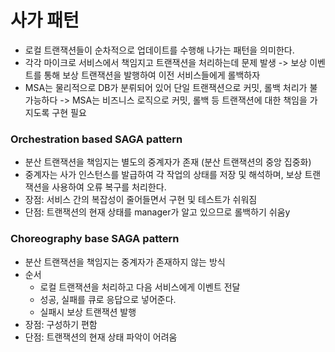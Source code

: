 # 사가 패턴
- 로컬 트랜잭션들이 순차적으로 업데이트를 수행해 나가는 패턴을 의미한다.
- 각각 마이크로 서비스에서 책임지고 트랜잭션을 처리하는데 문제 발생 -> 보상 이벤트를 통해 보상 트랜잭션을 발행하여 이전 서비스들에게 롤백하자
- MSA는 물리적으로 DB가 분뤼되어 있어 단일 트랜잭션으로 커밋, 롤백 처리가 불가능하다 -> MSA는 비즈니스 로직으로 커밋, 롤백 등 트랜잭션에 대한 책임을 가지도록 구현 필요

### Orchestration based SAGA pattern
- 분산 트랜잭션을 책임지는 별도의 중계자가 존재 (분산 트랜잭션의 중앙 집중화)
- 중계자는 사가 인스턴스를 발급하여 각 작업의 상태를 저장 및 해석하며, 보상 트랜잭션을 사용하여 오류 복구를 처리한다.
- 장점: 서비스 간의 복잡성이 줄어들면서 구현 및 테스트가 쉬워짐
- 단점: 트랜잭션의 현재 상태를 manager가 알고 있으므로 롤백하기 쉬움y

### Choreography base SAGA pattern
- 분산 트랜잭션을 책임지는 중계자가 존재하지 않는 방식
- 순서
  - 로컬 트랜잭션을 처리하고 다음 서비스에게 이벤트 전달
  - 성공, 실패를 큐로 응답으로 넣어준다.
  - 실패시 보상 트랜잭션 발행
- 장점: 구성하기 편함
- 단점: 트랜잭션의 현재 상태 파악이 어려움